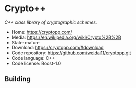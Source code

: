 # Crypto++

_C++ class library of cryptographic schemes._

- Home: https://cryptopp.com/
- Media: https://en.wikipedia.org/wiki/Crypto%2B%2B
- State: mature
- Download: https://cryptopp.com/#download
- Code repository: https://github.com/weidai11/cryptopp.git
- Code language: C++
- Code license: Boost-1.0

## Building
